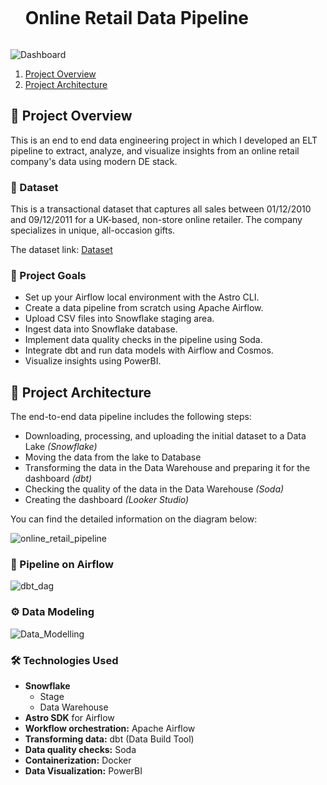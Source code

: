 
 <div id="user-content-toc">
    <ul>
      <summary><h1 style="display: inline-block;"> Online Retail Data Pipeline </h1></summary>
    </ul>
  </div>

![Dashboard](https://github.com/user-attachments/assets/fa3ad1ab-ecc7-49ec-9391-81ed91fbeb96)
1. [ Project Overview ](#introduction)
3. [ Project Architecture ](#arch)


<a name="introduction"></a>
## 🔬 Project Overview 

This is an end to end data engineering project in which I developed an ELT pipeline to extract, analyze, and visualize insights from an online retail company's data using modern DE stack.

### 💾 Dataset

This is a transactional dataset that captures all sales between 01/12/2010 and 09/12/2011 for a UK-based, non-store online retailer. The company specializes in unique, all-occasion gifts.


The dataset link: [Dataset](https://www.kaggle.com/datasets/vijayuv/onlineretail)

### 🎯 Project Goals

- Set up your Airflow local environment with the Astro CLI.
- Create a data pipeline from scratch using Apache Airflow.
- Upload CSV files into Snowflake staging area.
- Ingest data into Snowflake database.
- Implement data quality checks in the pipeline using Soda.
- Integrate dbt and run data models with Airflow and Cosmos.
- Visualize insights using PowerBI.


<a name="arch"></a>
## 📝 Project Architecture

The end-to-end data pipeline includes the following steps:

- Downloading, processing, and uploading the initial dataset to a Data Lake *(Snowflake)*
- Moving the data from the lake to  Database
- Transforming the data in the Data Warehouse and preparing it for the dashboard *(dbt)*
- Checking the quality of the data in the Data Warehouse *(Soda)*
- Creating the dashboard *(Looker Studio)*
  
You can find the detailed information on the diagram below:

![online_retail_pipeline](https://github.com/user-attachments/assets/8313de58-37c8-482d-8e4b-e166b64b4061)

### 🔧 Pipeline on Airflow
![dbt_dag](https://github.com/user-attachments/assets/7ddd4f82-3660-4bd1-b77c-0e3b242e936a)




### ⚙️ Data Modeling
![Data_Modelling](https://github.com/user-attachments/assets/7f153d0d-7dc7-469b-9d09-b0b257d706d7)


### 🛠️ Technologies Used

- **Snowflake**
  - Stage
  - Data Warehouse
- **Astro SDK** for Airflow
- **Workflow orchestration:** Apache Airflow
- **Transforming data:** dbt (Data Build Tool)
- **Data quality checks:** Soda
- **Containerization:** Docker
- **Data Visualization:** PowerBI
